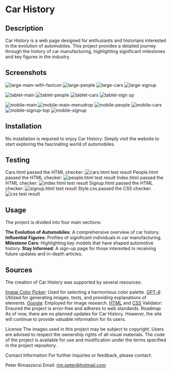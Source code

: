 # Car History
## Description
Car History is a web page designed for enthusiasts and historians interested in the evolution of automobiles. This project provides a detailed journey through the history of car manufacturing, highlighting significant milestones and key figures in the industry.

## Screenshots

![large-main-with-favicon](readme-images/large-main-with-favicon.png)
![large-people](readme-images/large-people.png)
![large-cars](readme-images/large-cars.png)
![large-signup](readme-images/large-signup.png)

![tablet-main](readme-images/tablet-main.png)
![tablet-people](readme-images/tablet-people.png)
![tablet-cars](readme-images/tablet-cars.png)
![tablet-sign up](readme-images/tablet-sign_up.png)

![mobile-main](readme-images/mobile-main.png) ![mobile-main-menudrop](readme-images/mobile-main-menudrop.png)
![mobile-people](readme-images/mobile-people.png) ![mobile-cars](readme-images/mobile-cars.png)
![mobile-signup-top](readme-images/mobile-signup-top.png) ![mobile-signup](readme-images/mobile-signup.png)

## Installation
No installation is required to enjoy Car History. Simply visit the website to start exploring the fascinating world of automobiles.
## Testing
Cars.html passed the HTML checker:
![cars.html test result](readme-images/cars_html.png)
People.html passed the HTML checker:
![people.html test result](readme-images/people_html.png)
Index.html passed the HTML checker:
![index.html test result](readme-images/index_html.png)
Signup.html passed the HTML checker:
![signup.html test result](readme-images/signup_html_test.png)
Style.css passed the CSS checker:
![css test result](readme-images/css_test.png)
## Usage
The project is divided into four main sections:

**The Evolution of Automobiles**: A comprehensive overview of car history.
**Influential Figures**: Profiles of significant individuals in car manufacturing.
**Milestone Cars**: Highlighting key models that have shaped automotive history.
**Stay Informed**: A sign-up page for those interested in receiving future updates and in-depth articles.

## Sources

The creation of Car History was supported by several resources:

[Image Color Picker](https://imagecolorpicker.com/): Used for selecting a harmonious color palette. 
[GPT-4](https://chat.openai.com/?model=gpt-4): Utilized for generating images, texts, and providing explanations of elements.
[Google](www.google.com): Employed for image research.
[HTML](https://validator.w3.org/) and [CSS](https://jigsaw.w3.org/css-validator/) Validator: Ensured the project is error-free and adheres to web standards.
Roadmap
As of now, there are no planned updates for Car History. However, the site will continue to provide valuable information for its users.

License
The images used in this project may be subject to copyright. Users are advised to respect the ownership rights of all visual materials. The code of the project is available for use and modification under the terms specified in the project repository.

Contact Information
For further inquiries or feedback, please contact:

Peter Rimaszecsi
Email: rim.peter@hotmail.com



